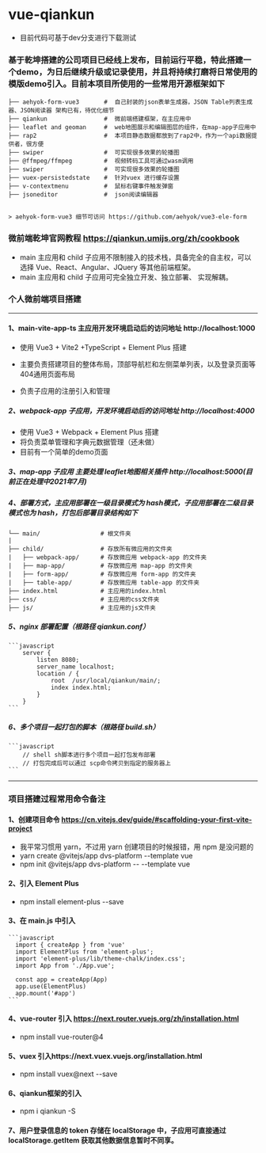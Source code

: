 # vue-qiankun
- 目前代码可基于dev分支进行下载测试
### 基于乾坤搭建的公司项目已经线上发布，目前运行平稳，特此搭建一个demo，为日后继续升级或记录使用，并且将持续打磨将日常使用的模版demo引入。目前本项目所使用的一些常用开源框架如下
    ├── aehyok-form-vue3       #  自己封装的json表单生成器，JSON Table列表生成器、JSON阅读器 架构已有，待优化细节
    ├── qiankun                #  微前端搭建框架，在主应用中
    ├── leaflet and geoman     #  web地图展示和编辑图层的组件，在map-app子应用中
    ├── rap2                   #  本项目静态数据都放到了rap2中，作为一个api数据提供者，很方便
    ├── swiper                 #  可实现很多效果的轮播图
    ├── @ffmpeg/ffmpeg         #  视频转码工具可通过wasm调用
    ├── swiper                 #  可实现很多效果的轮播图
    ├── vuex-persistedstate    #  针对vuex 进行缓存设置
    ├── v-contextmenu          #  鼠标右键事件触发弹窗 
    ├── jsoneditor             #  json阅读编辑器 
    

    > aehyok-form-vue3 细节可访问 https://github.com/aehyok/vue3-ele-form
### 微前端乾坤官网教程 https://qiankun.umijs.org/zh/cookbook

- main 主应用和 child 子应用不限制接入的技术栈，具备完全的自主权，可以选择 Vue、React、Angular、JQuery 等其他前端框架。
- main 主应用和 child 子应用可完全独立开发、独立部署、 实现解耦。

### 个人微前端项目搭建
---
#### 1、main-vite-app-ts 主应用开发环境启动后的访问地址 http://localhost:1000

- 使用 Vue3 + Vite2 +TypeScript + Element Plus 搭建

- 主要负责搭建项目的整体布局，顶部导航栏和左侧菜单列表，以及登录页面等404通用页面布局

- 负责子应用的注册引入和管理

##### 2、webpack-app 子应用，开发环境启动后的访问地址 http://localhost:4000

- 使用 Vue3 + Webpack + Element Plus 搭建
- 将负责菜单管理和字典元数据管理（还未做）
- 目前有一个简单的demo页面

##### 3、map-app 子应用  主要处理 leaflet地图相关插件  http://localhost:5000(目前正在处理中2021年7月)

##### 4、部署方式，主应用部署在一级目录模式为 hash模式，子应用部署在二级目录模式也为 hash，打包后部署目录结构如下

    └── main/                 # 根文件夹
    |
    ├── child/                # 存放所有微应用的文件夹
    |   ├── webpack-app/      # 存放微应用 webpack-app 的文件夹
    |   ├── map-app/          # 存放微应用 map-app 的文件夹
    |   ├── form-app/         # 存放微应用 form-app 的文件夹
    |   ├── table-app/        # 存放微应用 table-app 的文件夹
    ├── index.html            # 主应用的index.html
    ├── css/                  # 主应用的css文件夹
    ├── js/                   # 主应用的js文件夹

##### 5、nginx 部署配置（根路径 qiankun.conf）
    ```javascript
        server {
            listen 8080;
            server_name localhost;
            location / {
                root  /usr/local/qiankun/main/;
                index index.html; 
            }
        }
    ```
##### 6、多个项目一起打包的脚本（根路径 build.sh）
    ```javascript
        // shell sh脚本进行多个项目一起打包发布部署
        // 打包完成后可以通过 scp命令拷贝到指定的服务器上
    ```

----

### 项目搭建过程常用命令备注
#### 1、创建项目命令 https://cn.vitejs.dev/guide/#scaffolding-your-first-vite-project

- 我平常习惯用 yarn，不过用 yarn 创建项目的时候报错，用 npm 是没问题的
- yarn create @vitejs/app dvs-platform --template vue
- npm init @vitejs/app dvs-platform -- --template vue

#### 2、引入 Element Plus

- npm install element-plus --save

#### 3、在 main.js 中引入

    ```javascript
      import { createApp } from 'vue'
      import ElementPlus from 'element-plus';
      import 'element-plus/lib/theme-chalk/index.css';
      import App from './App.vue';

      const app = createApp(App)
      app.use(ElementPlus)
      app.mount('#app')
    ```

#### 4、vue-router 引入 https://next.router.vuejs.org/zh/installation.html

- npm install vue-router@4

#### 5、vuex 引入https://next.vuex.vuejs.org/installation.html

- npm install vuex@next --save

#### 6、qiankun框架的引入
- npm i qiankun -S
#### 7、用户登录信息的 token 存储在 localStorage 中，子应用可直接通过 localStorage.getItem 获取其他数据信息暂时不同享。
